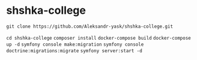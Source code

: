 # shshka-college
```git clone https://github.com/Aleksandr-yask/shshka-college.git```

```cd shshka-college```
```composer install```
```docker-compose build```
```docker-compose up -d```
```symfony console make:migration```
```symfony console doctrine:migrations:migrate```
```symfony server:start -d```
